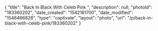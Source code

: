 {
    "title": "Back In Black With Celeb Pink ",
    "description": null,
    "photoId": "183360202",
    "date_created": "1542161700",
    "date_modified": "1546466828",
    "type": "captivate",
    "layout": "photo",
    "url": "\/p\/back-in-black-with-celeb-pink\/183360202"
}